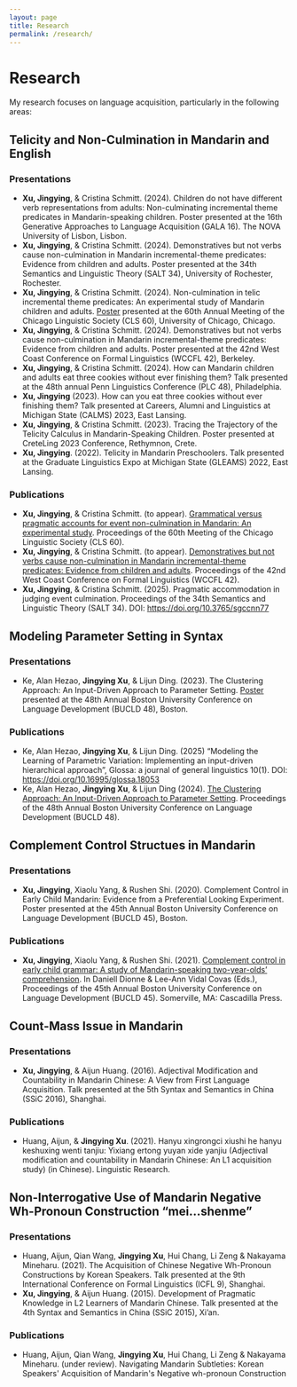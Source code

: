 ```yaml
---
layout: page
title: Research
permalink: /research/
---
```


# Research

My research focuses on language acquisition, particularly in the following areas:

## Telicity and Non-Culmination in Mandarin and English
### Presentations
- **Xu, Jingying**, & Cristina Schmitt. (2024). Children do not have different verb representations from adults: Non-culminating incremental theme predicates in Mandarin-speaking children. Poster presented at the 16th Generative Approaches to Language Acquisition (GALA 16). The NOVA University of Lisbon, Lisbon.
- **Xu, Jingying**, & Cristina Schmitt. (2024). Demonstratives but not verbs cause non-culmination in Mandarin incremental-theme predicates: Evidence from children and adults. Poster presented at the 34th Semantics and Linguistic Theory (SALT 34), University of Rochester, Rochester.
- **Xu, Jingying**, & Cristina Schmitt. (2024). Non-culmination in telic incremental theme predicates: An experimental study of Mandarin children and adults. [Poster](http://jingyingx.github.io/CLS_Poster_Jingying_Xu.pdf) presented at the 60th Annual Meeting of the Chicago Linguistic Society (CLS 60), University of Chicago, Chicago. 
- **Xu, Jingying**, & Cristina Schmitt. (2024). Demonstratives but not verbs cause non-culmination in Mandarin incremental-theme predicates: Evidence from children and adults. Poster presented at the 42nd West Coast Conference on Formal Linguistics (WCCFL 42), Berkeley.
- **Xu, Jingying**, & Cristina Schmitt. (2024). How can Mandarin children and adults eat three cookies without ever finishing them? Talk presented at the 48th annual Penn Linguistics Conference (PLC 48), Philadelphia.
- **Xu, Jingying** (2023). How can you eat three cookies without ever finishing them?  Talk presented at Careers, Alumni and Linguistics at Michigan State (CALMS) 2023, East Lansing.
- **Xu, Jingying**, & Cristina Schmitt. (2023). Tracing the Trajectory of the Telicity Calculus in Mandarin-Speaking Children. Poster presented at CreteLing 2023 Conference, Rethymnon, Crete.
- **Xu, Jingying**. (2022). Telicity in Mandarin Preschoolers. Talk presented at the Graduate Linguistics Expo at Michigan State (GLEAMS) 2022, East Lansing.

### Publications
- **Xu, Jingying**, & Cristina Schmitt. (to appear). [Grammatical versus pragmatic accounts for event non-culmination in Mandarin: An experimental study](http://jingyingx.github.io/CLS_xu_schmitt.pdf). Proceedings of the 60th Meeting of the Chicago Linguistic Society (CLS 60).
- **Xu, Jingying**, & Cristina Schmitt. (to appear). [Demonstratives but not verbs cause non-culmination in Mandarin incremental-theme predicates: Evidence from children and adults](http://jingyingx.github.io/WCCFL_xu_schmitt.pdf). Proceedings of the 42nd West Coast Conference on Formal Linguistics (WCCFL 42).
- **Xu, Jingying**, & Cristina Schmitt. (2025). Pragmatic accommodation in judging event culmination. Proceedings of the 34th Semantics and Linguistic Theory (SALT 34). DOI: https://doi.org/10.3765/sgccnn77

## Modeling Parameter Setting in Syntax
### Presentations
- Ke, Alan Hezao, **Jingying Xu**, & Lijun Ding. (2023). The Clustering Approach: An Input-Driven Approach to Parameter Setting. [Poster](http://jingyingx.github.io/BUCLD_48_Poster_The_clustering_approach_Ke_Xu_Ding.pdf) presented at the 48th Annual Boston University Conference on Language Development (BUCLD 48), Boston.

### Publications
- Ke, Alan Hezao, **Jingying Xu**, & Lijun Ding. (2025) “Modeling the Learning of Parametric Variation: Implementing an input-driven hierarchical approach”, Glossa: a journal of general linguistics 10(1). DOI: https://doi.org/10.16995/glossa.18053
- Ke, Alan Hezao, **Jingying Xu**, & Lijun Ding (2024). [The Clustering Approach: An Input-Driven Approach to Parameter Setting](http://jingyingx.github.io/BUCLDProceeding_The_clustering_approach.pdf). Proceedings of the 48th Annual Boston University Conference on Language Development (BUCLD 48).

## Complement Control Structues in Mandarin
### Presentations
- **Xu, Jingying**, Xiaolu Yang, & Rushen Shi. (2020). Complement Control in Early Child Mandarin: Evidence from a Preferential Looking Experiment. Poster presented at the 45th Annual Boston University Conference on Language Development (BUCLD 45), Boston.

### Publications
- **Xu, Jingying**, Xiaolu Yang, & Rushen Shi. (2021). [Complement control in early child grammar: A study of Mandarin-speaking two-year-olds’ comprehension](https://www.lingref.com/bucld/45/BUCLD45-58.pdf). In Daniell Dionne & Lee-Ann Vidal Covas (Eds.), Proceedings of the 45th Annual Boston University Conference on Language Development (BUCLD 45). Somerville, MA: Cascadilla Press.

## Count-Mass Issue in Mandarin
### Presentations
- **Xu, Jingying**, & Aijun Huang. (2016). Adjectival Modification and Countability in Mandarin Chinese: A View from First Language Acquisition. Talk presented at the 5th Syntax and Semantics in China (SSiC 2016), Shanghai.
  
### Publications
- Huang, Aijun, & **Jingying Xu**. (2021). Hanyu xingrongci xiushi he hanyu keshuxing wenti tanjiu: Yixiang ertong yuyan xide yanjiu (Adjectival modification and countability in Mandarin Chinese: An L1 acquisition study) (in Chinese). Linguistic Research.

##  Non-Interrogative Use of Mandarin Negative Wh-Pronoun Construction “mei...shenme”
### Presentations
- Huang, Aijun, Qian Wang, **Jingying Xu**, Hui Chang, Li Zeng & Nakayama Mineharu. (2021). The Acquisition of Chinese Negative Wh-Pronoun Constructions by Korean Speakers. Talk presented at the 9th International Conference on Formal Linguistics (ICFL 9), Shanghai.
- **Xu, Jingying**, & Aijun Huang. (2015). Development of Pragmatic Knowledge in L2 Learners of Mandarin Chinese. Talk presented at the 4th Syntax and Semantics in China (SSiC 2015), Xi’an.

### Publications
- Huang, Aijun, Qian Wang, **Jingying Xu**, Hui Chang, Li Zeng & Nakayama Mineharu. (under review). Navigating Mandarin Subtleties: Korean Speakers' Acquisition of Mandarin's Negative wh-pronoun Construction


